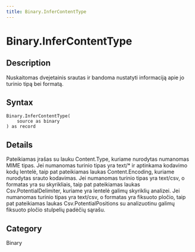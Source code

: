 ```yaml
---
title: Binary.InferContentType
---
```


# Binary.InferContentType


## Description

Nuskaitomas dvejetainis srautas ir bandoma nustatyti informaciją apie jo turinio tipą bei formatą.


## Syntax

```powerquery
Binary.InferContentType(
    source as binary
) as record
```


## Details

Pateikiamas įrašas su lauku Content.Type, kuriame nurodytas numanomas MIME tipas.    Jei numanomas turinio tipas yra text/\* ir aptinkama kodavimo kodų lentelė, taip pat pateikiamas laukas Content.Encoding, kuriame nurodytas srauto kodavimas.    Jei numanomas turinio tipas yra text/csv, o formatas yra su skyrikliais, taip pat pateikiamas laukas Csv.PotentialDelimiter, kuriame yra lentelė galimų skyriklių analizei.    Jei numanomas turinio tipas yra text/csv, o formatas yra fiksuoto pločio, taip pat pateikiamas laukas Csv.PotentialPositions su analizuotinu galimų fiksuoto pločio stulpelių padėčių sąrašu.



## Category
Binary
